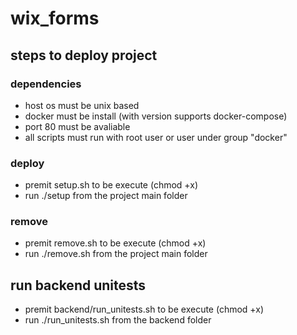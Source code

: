 # wix_forms
## steps to deploy project
### dependencies
- host os must be unix based
- docker must be install (with version supports docker-compose)
- port 80 must be avaliable
- all scripts must run with root user or user under group "docker"
### deploy
- premit setup.sh to be execute (chmod +x)
- run ./setup from the project main folder
### remove
- premit remove.sh to be execute (chmod +x)
- run ./remove.sh from the project main folder
## run backend unitests
- premit backend/run_unitests.sh to be execute (chmod +x)
- run ./run_unitests.sh from the backend folder

